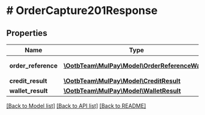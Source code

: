 # # OrderCapture201Response

## Properties

Name | Type | Description | Notes
------------ | ------------- | ------------- | -------------
**order_reference** | [**\OotbTeam\MulPay\Model\OrderReferenceWallet**](OrderReferenceWallet.md) | 取引参照情報 | [optional]
**credit_result** | [**\OotbTeam\MulPay\Model\CreditResult**](CreditResult.md) |  | [optional]
**wallet_result** | [**\OotbTeam\MulPay\Model\WalletResult**](WalletResult.md) |  | [optional]

[[Back to Model list]](../../README.md#models) [[Back to API list]](../../README.md#endpoints) [[Back to README]](../../README.md)
